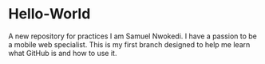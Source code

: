 # Hello-World
A new repository for practices
I am Samuel Nwokedi. I have a passion to be a mobile web specialist. This is my first branch designed to help me learn what GitHub is and how to use it.
